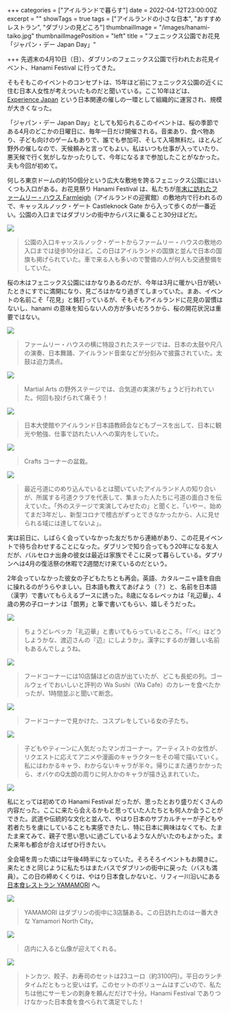 +++
categories = ["アイルランドで暮らす"]
date = 2022-04-12T23:00:00Z
excerpt = ""
showTags = true
tags = ["アイルランドの小さな日本", "おすすめレストラン", "ダブリンの見どころ"]
thumbnailImage = "/images/hanami-taiko.jpg"
thumbnailImagePosition = "left"
title = "フェニックス公園でお花見「ジャパン・デー Japan Day」"

+++
先週末の4月10日（日）、ダブリンのフェニックス公園で行われたお花見イベント、Hanami Festival に行ってきた。

<!--more-->

そもそもこのイベントのコンセプトは、15年ほど前にフェニックス公園の近くに住む日本人女性が考えついたものだと聞いている。ここ10年ほどは、[Experience Japan](https://experiencejapan.ie/) という日本関連の催しの一環として組織的に運営され、規模が大きくなった。

「ジャパン・デー Japan Day」としても知られるこのイベントは、桜の季節である4月のどこかの日曜日に、毎年一日だけ開催される。音楽あり、食べ物あり、子ども向けのゲームもありで、誰でも参加可、そして入場無料だ。ほとんど野外の催しなので、天候頼みと言ってもよい。私はいつも仕事が入っていたり、悪天候で行く気がしなかったりして、今年になるまで参加したことがなかった。夫も今回が初めて。

何しろ東京ドームの約150個分という広大な敷地を誇るフェニックス公園にはいくつも入口がある。お花見祭り Hanami Festival は、私たちが[年末に訪れたファームリー・ハウス Farmleigh](https://www.riastra.com/2022/01/%E3%83%95%E3%82%A7%E3%83%8B%E3%83%83%E3%82%AF%E3%82%B9%E5%85%AC%E5%9C%92%E3%81%A7%E5%A4%A7%E3%81%BF%E3%81%9D%E3%81%8B%E5%85%83%E6%97%A6%E3%81%AB%E3%83%96%E3%83%BC%E3%82%B9%E3%82%BF%E3%83%BC%E6%8E%A5%E7%A8%AE/)（アイルランドの迎賓館）の敷地内で行われるので、キャッスルノック・ゲート Castleknock Gate から入って歩くのが一番近い。公園の入口まではダブリンの街中からバスに乗ること30分ほどだ。

![](/images/hanami-entrance.webp)

> 公園の入口キャッスルノック・ゲートからファームリー・ハウスの敷地の入口までは徒歩10分ほど。この日はアイルランドの国旗と並んで日本の国旗も掲げられていた。車で来る人も多いので警備の人が何人も交通整備をしていた。

桜の木はフェニックス公園にはかなりあるのだが、今年は3月に暖かい日が続いたときにすでに満開になり、見ごろはかなり過ぎてしまっていた。まあ、イベントの名前こそ「花見」と銘打っているが、そもそもアイルランドに花見の習慣はないし、hanami の意味を知らない人の方が多いだろうから、桜の開花状況は重要ではない。

![](/images/hanami-taiko.jpg)

> ファームリー・ハウスの横に特設されたステージでは、日本の太鼓や尺八の演奏、日本舞踊、アイルランド音楽などが分刻みで披露されていた。太鼓は迫力満点。

![](/images/hanami-aikido.webp)

> Martial Arts の野外ステージでは、合気道の実演がちょうど行われていた。何回も投げられて痛そう！

![](/images/hanami-jlti.webp)

> 日本大使館やアイルランド日本語教師会などもブースを出して、日本に観光や勉強、仕事で訪れたい人への案内をしていた。

![](/images/hanami-bonsai.webp)

> Crafts コーナーの盆栽。

![](/images/hanami-kyudo.webp)

> 最近弓道にのめり込んでいるとは聞いていたアイルランド人の知り合いが、所属する弓道クラブを代表して、集まった人たちに弓道の面白さを伝えていた。「外のステージで実演してみせたの」と聞くと、「いやー、始めてまだ3年だし、新型コロナで稽古がずっとできなかったから、人に見せられる域には達してないよ」。

実は前日に、しばらく会っていなかった友だちから連絡があり、この花見イベントで待ち合わせすることになった。ダブリンで知り合ってもう20年になる友人だが、バルセロナ出身の彼女は最近は家族でそこに戻って暮らしている。ダブリンへは4月の復活祭の休暇で2週間だけ来ているのだという。

2年会っていなかった彼女の子どもたちとも再会。英語、カタルーニャ語を自由に操れるのがうらやましい。日本語も教えてあげよう（？）と、名前を日本語（漢字）で書いてもらえるブースに誘った。8歳になるレベッカは「礼辺華」、4歳の男の子ローナンは「朗男」と筆で書いてもらい、嬉しそうだった。

![](/images/hanami-name-in-kanji.webp)

> ちょうどレベッカ「礼辺華」と書いてもらっているところ。「『ベ』はどうしようかな、渡辺さんの『辺』にしようか」。漢字にするのが難しい名前もあるんでしょうね。

![](/images/hanami-wa-cafe.webp)

> フードコーナーには10店舗ほどの店が出ていたが、どこも長蛇の列。ゴールウェイでおいしいと評判の Wa Sushi（Wa Cafe）のカレーを食べたかったが、1時間並ぶと聞いて断念。

![](/images/hanami-cosplay.webp)

> フードコーナーで見かけた、コスプレをしている女の子たち。

![](/images/hanami-manga-1.webp)

> 子どもやティーンに人気だったマンガコーナー。アーティストの女性が、リクエストに応えてアニメや漫画のキャラクターをその場で描いていく。私にはわかるキャラ、わからないキャラが半々。帰りにまた通りかかったら、オバケのQ太朗の周りに何人かのキャラが描き込まれていた。

![](/images/hanami-manga-2.webp)

私にとっては初めての Hanami Festival だったが、思ったとおり盛りだくさんの内容だった。ここに来たら会えるかもと思っていた人たちとも何人か会うことができた。武道や伝統的な文化と並んで、やはり日本のサブカルチャーが子どもや若者たちを虜にしていることも実感できたし、特に日本に興味はなくても、たまたま来てみて、親子で思い思いに過ごしているような人がいたのもよかった。また来年も都合が合えばぜひ行きたい。

全会場を周った頃には午後4時半になっていた。そろそろイベントもお開きに。来たときと同じように私たちはまたバスでダブリンの街中に戻った（バスも満員）。この日の締めくくりは、やはり日本食しかないと、リフィー川沿いにある[日本食レストラン YAMAMORI](https://yamamori.ie/) へ。

![](/images/hanami-yamamori-entrance.webp)

> YAMAMORI はダブリンの街中に3店舗ある。この日訪れたのは一番大きな Yamamori North City。

![](/images/hanami-yamamori-buddha.webp)

> 店内に入ると仏像が迎えてくれる。

![](/images/yamamori-bento.webp)

> トンカツ、餃子、お寿司のセットは23ユーロ（約3100円）。平日のランチタイムだともっと安いはず。このセットのボリュームはすごいので、私たちは他にサーモンの刺身を頼んだだけで十分。Hanami Festival でありつけなかった日本食を食べられて満足でした！